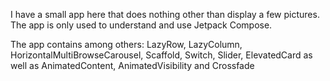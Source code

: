 I have a small app here that does nothing other than display a few pictures. 
The app is only used to understand and use Jetpack Compose. 

The app contains among others:
LazyRow, LazyColumn, HorizontalMultiBrowseCarousel, Scaffold, Switch, Slider, ElevatedCard as well as AnimatedContent, AnimatedVisibility and Crossfade
